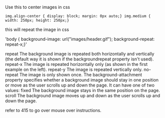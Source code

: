 Use this to center images in css

`img.align-center {
display: block;
margin: 0px auto;}
img.medium {
width: 250px;
height: 250px;}`


this will repeat the image in css

'body {
background-image: url("images/header.gif");
background-repeat: repeat-x;}'

repeat
The background image is
repeated both horizontally and
vertically (the default way it
is shown if the backgroundrepeat
property isn't used).
repeat-x
The image is repeated
horizontally only (as shown in
the first example on the left).
repeat-y
The image is repeated vertically
only.
no-repeat
The image is only shown once.
The background-attachment
property specifies whether a
background image should stay in
one position or move as the user
scrolls up and down the page. It
can have one of two values:
fixed
The background image stays in
the same position on the page.
scroll
The background image moves
up and down as the user scrolls
up and down the page.

refer to 415 to go over mouse over instructions.